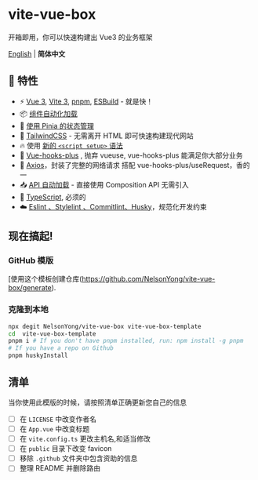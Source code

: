 # vite-vue-box

开箱即用，你可以快速构建出 Vue3 的业务框架

<p align='left'>
<a href="https://github.com/NelsonYong/vite-vue-box/blob/master/README.md">English</a> | <b>简体中文</b>
</p>

## 🌟 特性

- ⚡️ [Vue 3](https://github.com/vuejs/core), [Vite 3](https://github.com/vitejs/vite), [pnpm](https://pnpm.io/), [ESBuild](https://github.com/evanw/esbuild) - 就是快！
- 📦 [组件自动化加载](./src/components)
- 🍍 [使用 Pinia 的状态管理](https://pinia.vuejs.org)
- 🎨 [TailwindCSS](https://tailwindcss.com/) - 无需离开 HTML 即可快速构建现代网站
- 🔥 使用 [新的 `<script setup>` 语法](https://github.com/vuejs/rfcs/pull/227)
- 🚀 [Vue-hooks-plus](https://github.com//InhiblabCore/vue-hooks-plus) , 抛弃 vueuse, vue-hooks-plus 能满足你大部分业务
- 💫 <u>Axios</u>，封装了完整的网络请求 搭配 vue-hooks-plus/useRequest，香的一
- 📥 [API 自动加载](https://github.com/antfu/unplugin-auto-import) - 直接使用 Composition API 无需引入
- 🦾 <u>TypeScript</u>, 必须的
- ☁️ <u>Eslint 、Stylelint 、Commitlint、Husky</u>，规范化开发约束

## 现在搞起!

### GitHub 模版

[使用这个模板创建仓库(https://github.com/NelsonYong/vite-vue-box/generate).

### 克隆到本地

```bash
npx degit NelsonYong/vite-vue-box vite-vue-box-template
cd  vite-vue-box-template
pnpm i # If you don't have pnpm installed, run: npm install -g pnpm
# If you have a repo on Github
pnpm huskyInstall
```

## 清单

当你使用此模版的时候，请按照清单正确更新您自己的信息

- [ ] 在 `LICENSE` 中改变作者名
- [ ] 在 `App.vue` 中改变标题
- [ ] 在 `vite.config.ts` 更改主机名,和适当修改
- [ ] 在 `public` 目录下改变 favicon
- [ ] 移除 `.github` 文件夹中包含资助的信息
- [ ] 整理 README 并删除路由
